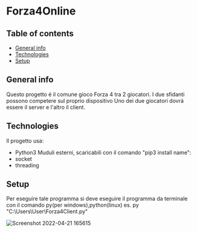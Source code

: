 # Forza4Online
## Table of contents
* [General info](#general-info)
* [Technologies](#technologies)
* [Setup](#setup)


## General info
Questo progetto é il comune gioco Forza 4 tra 2 giocatori. 
I due sfidanti possono competere sul proprio dispositivo
Uno dei due giocatori dovrá essere il server e l'altro il client.

	
## Technologies
Il progetto usa:
* Python3
Muduli esterni, scaricabili con il comando "pip3 install name":
* socket
* threading


## Setup
Per eseguire tale programma si deve eseguire il programma da terminale con il comando py(per windows),python(linux)
es. py "C:\Users\User\Forza4Client.py"


![Screenshot 2022-04-21 165615](https://user-images.githubusercontent.com/90908021/164487386-6f073180-7988-4b48-996e-a4bd9d9d5eaa.jpg)
